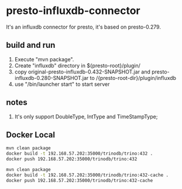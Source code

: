 # presto-influxdb-connector

It's an influxdb connector for presto, it's based on presto-0.279.

## build and run 
1. Execute "mvn package".
2. Create "influxdb" directory in ${presto-root}/plugin/
3. copy original-presto-influxdb-0.432-SNAPSHOT.jar and presto-influxdb-0.280-SNAPSHOT.jar to /{presto-root-dir}/plugin/influxdb
4. use "/bin/launcher start" to start server

## notes
1. It's only support DoubleType, IntType and TimeStampType;


## Docker Local

```bash
mvn clean package
docker build -t 192.168.57.202:35000/trinodb/trino:432 .
docker push 192.168.57.202:35000/trinodb/trino:432
```

```bash
mvn clean package
docker build -t 192.168.57.202:35000/trinodb/trino:432-cache .
docker push 192.168.57.202:35000/trinodb/trino:432-cache
```